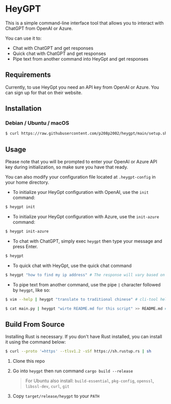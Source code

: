 # HeyGPT
This is a simple command-line interface tool that allows you to interact with ChatGPT from OpenAI or Azure.

You can use it to:
- Chat with ChatGPT and get responses
- Quick chat with ChatGPT and get responses
- Pipe text from another command into HeyGpt and get responses

## Requirements
Currently, to use HeyGpt you need an API key from OpenAI or Azure. You can sign up for that on their website.

## Installation

### Debian / Ubuntu / macOS
```bash
$ curl https://raw.githubusercontent.com/p208p2002/heygpt/main/setup.sh | bash
```
<!-- 
### Windows
TODO -->

## Usage
Please note that you will be prompted to enter your OpenAI or Azure API key during initialization, so make sure you have that ready.

You can also modify your configuration file located at `.heygpt-config` in your home directory.

- To initialize your HeyGpt configuration with OpenAI, use the `init` command:
```bash
$ heygpt init
```

- To initialize your HeyGpt configuration with Azure, use the `init-azure` command:
```bash
$ heygpt init-azure
```

- To chat with ChatGPT, simply exec `heygpt` then type your message and press Enter.
```bash 
$ heygpt
```
- To quick chat with HeyGpt, use the quick chat command 
```bash
$ heygpt "how to find my ip address" # The response will vary based on your system.
```

- To pipe text from another command, use the pipe `|` character followed by `heygpt`, like so:

```bash
$ vim --help | heygpt "translate to traditional chinese" # cli-tool help message translate
```
```bash
$ cat main.py | heygpt "wirte README.md for this script" >> README.md # generate document for some script
```

## Build From Source
Installing Rust is necessary. If you don't have Rust installed, you can install it using the command below:
```bash
$ curl --proto '=https' --tlsv1.2 -sSf https://sh.rustup.rs | sh
```

1. Clone this repo

2. Go into `heygpt` then run command `cargo build --release`
    > For Ubuntu also install: `build-essential`, `pkg-config`, `openssl`, `libssl-dev`, `curl`, `git`

3. Copy `target/release/heygpt` to your `PATH`

